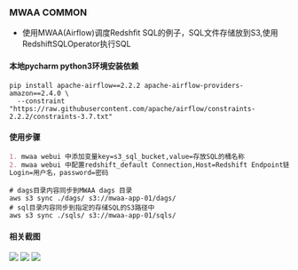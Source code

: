 ### MWAA COMMON
* 使用MWAA(Airflow)调度Redshfit SQL的例子，SQL文件存储放到S3,使用RedshiftSQLOperator执行SQL

#### 本地pycharm python3环境安装依赖
```shell
pip install apache-airflow==2.2.2 apache-airflow-providers-amazon==2.4.0 \
  --constraint "https://raw.githubusercontent.com/apache/airflow/constraints-2.2.2/constraints-3.7.txt"
```

#### 使用步骤
```markdown
1. mwaa webui 中添加变量key=s3_sql_bucket,value=存放SQL的桶名称
2. mwaa webui 中配置redshift_default Connection,Host=Redshift Endpoint链接地址，Schema=Redshift数据库，Port=5439
Login=用户名，password=密码
```
```shell
# dags目录内容同步到MWAA dags 目录
aws s3 sync ./dags/ s3://mwaa-app-01/dags/
# sql目录内容同步到指定的存储SQL的S3路径中
aws s3 sync ./sqls/ s3://mwaa-app-01/sqls/
```

#### 相关截图
![](https://pcmyp.oss-accelerate.aliyuncs.com/markdown/20221031223837.png)
![](https://pcmyp.oss-accelerate.aliyuncs.com/markdown/20221031223807.png)
![](https://pcmyp.oss-accelerate.aliyuncs.com/markdown/20221031223442.png)